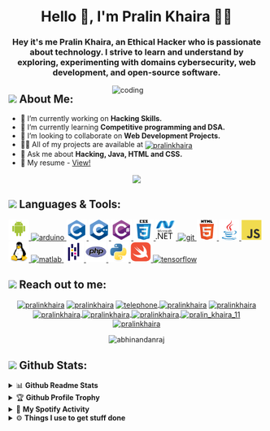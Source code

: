 
<h1 align="center">Hello 👋, I'm Pralin Khaira 🎯️🚀️</h1>
<h3 align="center">Hey it's me Pralin Khaira, an Ethical Hacker who is passionate about technology. I strive to learn and understand by exploring, experimenting with domains cybersecurity, web development, and open-source software.</h3>

<img align="right" alt="coding" width="300" src="https://media.giphy.com/media/lP8xu5t2DLGG045H8F/giphy.gif">

## <img src="https://media.giphy.com/media/WUlplcMpOCEmTGBtBW/giphy.gif" width="40"> **About Me:**

- 🔭 I’m currently working on **Hacking Skills.**
- 🌱 I’m currently learning **Competitive programming and DSA.**
- 👯 I’m looking to collaborate on **Web Development Projects.**
- 👨‍💻 All of my projects are available at <a href="https://github.com/pralinkhaira?tab=repositories" target="blank"><img align="center" src="https://raw.githubusercontent.com/rahuldkjain/github-profile-readme-generator/master/src/images/icons/Social/github.svg" alt="pralinkhaira" height="30" width="40" /></a>
- 💬 Ask me about **Hacking, Java, HTML and CSS.**
- 📃 My resume - [View!](https://bit.ly/44xOHnl)

  
<p align="center">
   <img align="center" src="https://github-readme-streak-stats.herokuapp.com/?user=pralinkhaira&theme=radical&hide_border=true"/>
</p>

## <img src="https://media.giphy.com/media/j2pOGeGYKe2xCCKwfi/giphy.gif" width="40"> **Languages & Tools:**

<p align="center"> 
<p align="left"> <a href="https://developer.android.com" target="_blank" rel="noreferrer"> <img src="https://raw.githubusercontent.com/devicons/devicon/master/icons/android/android-original-wordmark.svg" alt="android" width="40" height="40"/> </a> <a href="https://www.arduino.cc/" target="_blank" rel="noreferrer"> <img src="https://cdn.worldvectorlogo.com/logos/arduino-1.svg" alt="arduino" width="40" height="40"/> </a> <a href="https://www.cprogramming.com/" target="_blank" rel="noreferrer"> <img src="https://raw.githubusercontent.com/devicons/devicon/master/icons/c/c-original.svg" alt="c" width="40" height="40"/> </a> <a href="https://www.w3schools.com/cpp/" target="_blank" rel="noreferrer"> <img src="https://raw.githubusercontent.com/devicons/devicon/master/icons/cplusplus/cplusplus-original.svg" alt="cplusplus" width="40" height="40"/> </a> <a href="https://www.w3schools.com/cs/" target="_blank" rel="noreferrer"> <img src="https://raw.githubusercontent.com/devicons/devicon/master/icons/csharp/csharp-original.svg" alt="csharp" width="40" height="40"/> </a> <a href="https://www.w3schools.com/css/" target="_blank" rel="noreferrer"> <img src="https://raw.githubusercontent.com/devicons/devicon/master/icons/css3/css3-original-wordmark.svg" alt="css3" width="40" height="40"/> </a> <a href="https://dotnet.microsoft.com/" target="_blank" rel="noreferrer"> <img src="https://raw.githubusercontent.com/devicons/devicon/master/icons/dot-net/dot-net-original-wordmark.svg" alt="dotnet" width="40" height="40"/> </a> <a href="https://git-scm.com/" target="_blank" rel="noreferrer"> <img src="https://www.vectorlogo.zone/logos/git-scm/git-scm-icon.svg" alt="git" width="40" height="40"/> </a> <a href="https://www.w3.org/html/" target="_blank" rel="noreferrer"> <img src="https://raw.githubusercontent.com/devicons/devicon/master/icons/html5/html5-original-wordmark.svg" alt="html5" width="40" height="40"/> </a> <a href="https://www.java.com" target="_blank" rel="noreferrer"> <img src="https://raw.githubusercontent.com/devicons/devicon/master/icons/java/java-original.svg" alt="java" width="40" height="40"/> </a> <a href="https://developer.mozilla.org/en-US/docs/Web/JavaScript" target="_blank" rel="noreferrer"> <img src="https://raw.githubusercontent.com/devicons/devicon/master/icons/javascript/javascript-original.svg" alt="javascript" width="40" height="40"/> </a> <a href="https://www.linux.org/" target="_blank" rel="noreferrer"> <img src="https://raw.githubusercontent.com/devicons/devicon/master/icons/linux/linux-original.svg" alt="linux" width="40" height="40"/> </a> <a href="https://www.mathworks.com/" target="_blank" rel="noreferrer"> <img src="https://upload.wikimedia.org/wikipedia/commons/2/21/Matlab_Logo.png" alt="matlab" width="40" height="40"/> </a> <a href="https://pandas.pydata.org/" target="_blank" rel="noreferrer"> <img src="https://raw.githubusercontent.com/devicons/devicon/2ae2a900d2f041da66e950e4d48052658d850630/icons/pandas/pandas-original.svg" alt="pandas" width="40" height="40"/> </a> <a href="https://www.php.net" target="_blank" rel="noreferrer"> <img src="https://raw.githubusercontent.com/devicons/devicon/master/icons/php/php-original.svg" alt="php" width="40" height="40"/> </a> <a href="https://www.python.org" target="_blank" rel="noreferrer"> <img src="https://raw.githubusercontent.com/devicons/devicon/master/icons/python/python-original.svg" alt="python" width="40" height="40"/> </a> <a href="https://developer.apple.com/swift/" target="_blank" rel="noreferrer"> <img src="https://raw.githubusercontent.com/devicons/devicon/master/icons/swift/swift-original.svg" alt="swift" width="40" height="40"/> </a> <a href="https://www.tensorflow.org" target="_blank" rel="noreferrer"> <img src="https://www.vectorlogo.zone/logos/tensorflow/tensorflow-icon.svg" alt="tensorflow" width="40" height="40"/> </a> </p>

## <img src="https://media.giphy.com/media/LnQjpWaON8nhr21vNW/giphy.gif" width="40"> **Reach out to me:** ️

<p align="center">
<a href="https://linkedin.com/in/pralin-khaira-bb462a252" target="_blank"><img align="center" src="https://img.shields.io/badge/-LinkedIn-0e76a8?style=flat-square&logo=Linkedin&logoColor=white" alt="pralinkhaira" /></a>
<a href="https://pralinkhaira.github.io" target="_blank"><img align="center" src="https://img.shields.io/badge/Website-3b5998?style=flat-square&logo=google-chrome&logoColor=white" alt="pralinkhaira" /></a>
<a href="tel:+917780831020">
  <img align="center" src="https://img.shields.io/badge/-Telephone-0088CC?style=flat-square&logo=telephone&logoColor=white" alt="telephone" />
</a>
<a href="mailto:be.coder.19@gmail.com" target="_blank"><img align="center" src="https://img.shields.io/badge/-Gmail-EA4335?style=flat-square&logo=Gmail&logoColor=white" alt="pralinkhaira" /></a>
<a href="https://www.instagram.com/_khaira.pralin_/" target="_blank">
  <img align="center" src="https://img.shields.io/badge/-Instagram-E4405F?style=flat-square&logo=instagram&logoColor=white" alt="pralinkhaira" />
</a>
<a href="https://leetcode.com/pralin1903/" target="_blank">
  <img align="center" src="https://img.shields.io/badge/-LeetCode-FFA116?style=flat-square&logo=leetcode&logoColor=white" alt="pralinkhaira" />
</a>
<a href="https://auth.geeksforgeeks.org/user/xenomorphing" target="_blank">
  <img align="center" src="https://img.shields.io/badge/-GeeksforGeeks-0F9D58?style=flat-square&logo=geeksforgeeks&logoColor=white" alt="pralinkhaira" />
</a>
<a href="https://codepen.io/BitH0xker/" target="_blank">
  <img align="center" src="https://img.shields.io/badge/-CodePen-000000?style=flat-square&logo=codepen&logoColor=white" alt="pralinkhaira" />
</a>
<a href="https://www.hackerrank.com/pralin_khaira_11" target="_blank">
  <img align="center" src="https://img.shields.io/badge/-HackerRank-2EC866?style=flat-square&logo=hackerrank&logoColor=white" alt="pralin_khaira_11" />
</a>
<a href="https://github.com/pralinkhaira" target="_blank">
  <img align="center" src="https://img.shields.io/badge/-GitHub-181717?style=flat-square&logo=github&logoColor=white" alt="pralinkhaira" />
</a>
<p align="center"> <img src="https://komarev.com/ghpvc/?username=pralinkhaira&label=Visitors&color=0088cc&style=flat-square" alt="abhinandanraj" /> </p>

## <img src="https://media.giphy.com/media/ZCN6F3FAkwsyOGU2RS/giphy.gif" width="40"> **Github Stats:**

<details>
  <summary>📊 <b>Github Readme Stats</b></summary>
 <br />
 <p align="center">
  <a href="https://github.com/pralinkhaira">
   <img width="430" align="center" src="https://github-readme-stats.vercel.app/api?username=pralinkhaira&show_icons=true&theme=radical&count_private=true">
  </a>
  <a href="https://github.com/abhinandanraj/github-readme-stats">
    <img align="center" src="https://github-readme-stats.anuraghazra1.vercel.app/api/top-langs/?username=pralinkhaira&layout=compact&theme=radical&langs_count=6" />
  </a>
 </p>
</details>

<details>
 <summary>🏆 <b>Github Profile Trophy</b></summary>
 <br />
 <p align="center">
	 <a href="#">
   <img src="https://github-profile-trophy.vercel.app/?username=pralinkhaira&column=8&theme=darkhub"/>
  </a>
 </p>
</details>



<details>
 <summary>🎵 <b>My Spotify Activity</b></summary>
 <div align="center">
    <img src="https://spotify-recently-played-readme.vercel.app/api?user=31s5ov65hcack3kzjoq2iw2emswq&unique={true|1|on|yes}&width=500&count=10">
  </div>
</details>



<details>
  <br />
  <summary>⚙️ <b> Things I use to get stuff done</b></summary>
  	<ul>
  	   <li><b>OS:</b> Windows 11 </li>
	     <li><b>Laptop: </b> Lenovo Legion 5 Intel Core i7 11th Gen</li>
  	   <li><b>Browser: </b> Chrome Web Browser</li>
	     <li><b>Code Editor:</b> VSCode - The best editor out there.</li>
	     <li><b>To Stay Updated:</b> Linkedin </li>
	     <li><b>Chit-Chat:</b> Instagram </li>
	    <br />
	</ul>
</details>
